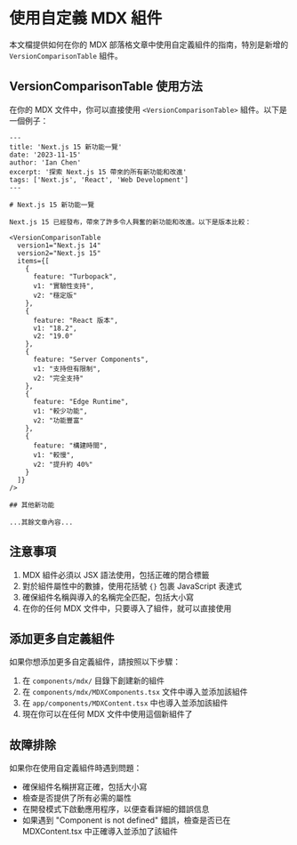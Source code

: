 # 使用自定義 MDX 組件

本文檔提供如何在你的 MDX 部落格文章中使用自定義組件的指南，特別是新增的 `VersionComparisonTable` 組件。

## VersionComparisonTable 使用方法

在你的 MDX 文件中，你可以直接使用 `<VersionComparisonTable>` 組件。以下是一個例子：

```mdx
---
title: 'Next.js 15 新功能一覽'
date: '2023-11-15'
author: 'Ian Chen'
excerpt: '探索 Next.js 15 帶來的所有新功能和改進'
tags: ['Next.js', 'React', 'Web Development']
---

# Next.js 15 新功能一覽

Next.js 15 已經發布，帶來了許多令人興奮的新功能和改進。以下是版本比較：

<VersionComparisonTable 
  version1="Next.js 14" 
  version2="Next.js 15"
  items={[
    { 
      feature: "Turbopack", 
      v1: "實驗性支持", 
      v2: "穩定版" 
    },
    { 
      feature: "React 版本", 
      v1: "18.2", 
      v2: "19.0" 
    },
    { 
      feature: "Server Components", 
      v1: "支持但有限制", 
      v2: "完全支持" 
    },
    { 
      feature: "Edge Runtime", 
      v1: "較少功能", 
      v2: "功能豐富" 
    },
    { 
      feature: "構建時間", 
      v1: "較慢", 
      v2: "提升約 40%" 
    }
  ]} 
/>

## 其他新功能

...其餘文章內容...
```

## 注意事項

1. MDX 組件必須以 JSX 語法使用，包括正確的閉合標籤
2. 對於組件屬性中的數據，使用花括號 `{}` 包裹 JavaScript 表達式
3. 確保組件名稱與導入的名稱完全匹配，包括大小寫
4. 在你的任何 MDX 文件中，只要導入了組件，就可以直接使用

## 添加更多自定義組件

如果你想添加更多自定義組件，請按照以下步驟：

1. 在 `components/mdx/` 目錄下創建新的組件
2. 在 `components/mdx/MDXComponents.tsx` 文件中導入並添加該組件
3. 在 `app/components/MDXContent.tsx` 中也導入並添加該組件
4. 現在你可以在任何 MDX 文件中使用這個新組件了

## 故障排除

如果你在使用自定義組件時遇到問題：

- 確保組件名稱拼寫正確，包括大小寫
- 檢查是否提供了所有必需的屬性
- 在開發模式下啟動應用程序，以便查看詳細的錯誤信息
- 如果遇到 "Component is not defined" 錯誤，檢查是否已在 MDXContent.tsx 中正確導入並添加了該組件
